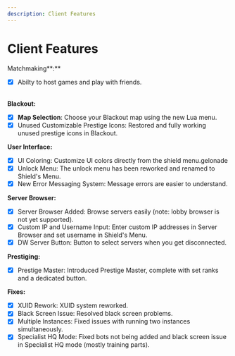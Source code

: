 ```yaml
---
description: Client Features
---
```


# Client Features

Matchmaking**:**

* [x] Abilty to host games and play with friends.

\
**Blackout:**

* [x] **Map Selection**: Choose your Blackout map using the new Lua menu.
* [x] Unused Customizable Prestige Icons: Restored and fully working unused prestige icons in Blackout.

**User Interface:**

* [x] UI Coloring: Customize UI colors directly from the shield menu.gelonade
* [x] Unlock Menu: The unlock menu has been reworked and renamed to Shield's Menu.
* [x] New Error Messaging System: Message errors are easier to understand.

**Server Browser:**

* [x] Server Browser Added: Browse servers easily (note: lobby browser is not yet supported).
* [x] Custom IP and Username Input: Enter custom IP addresses in Server Browser and set username in Shield's Menu.
* [x] DW Server Button: Button to select servers when you get disconnected.

**Prestiging:**

* [x] Prestige Master: Introduced Prestige Master, complete with set ranks and a dedicated button.

**Fixes:**

* [x] XUID Rework: XUID system reworked.
* [x] Black Screen Issue: Resolved black screen problems.
* [x] Multiple Instances: Fixed issues with running two instances simultaneously.
* [x] Specialist HQ Mode: Fixed bots not being added and black screen issue in Specialist HQ mode (mostly training parts).
